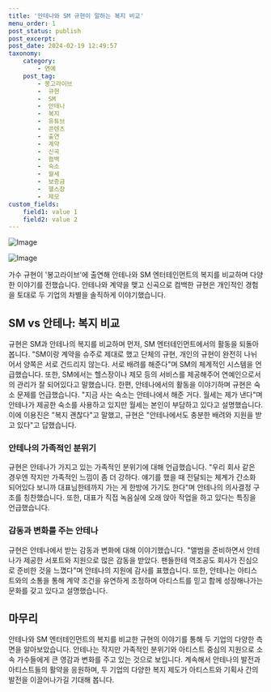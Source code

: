 ```yaml
---
title: '안테나와 SM 규현이 말하는 복지 비교'
menu_order: 1
post_status: publish
post_excerpt: 
post_date: 2024-02-19 12:49:57
taxonomy:
    category:
        - 연예
    post_tag:
        - 봉고라이브
        -  규현
        -  SM
        -  안테나
        -  복지
        -  유튜브
        -  콘텐츠
        -  출연
        -  계약
        -  신곡
        -  컴백
        -  숙소
        -  월세
        -  보증금
        -  헬스장
        -  제모
custom_fields:
    field1: value 1
    field2: value 2
---
```


![Image](https://ssl.pstatic.net/mimgnews/image/076/2024/02/13/2024021301000819000107721_20240213103403984.jpg?type=w540)

![Image](https://mimgnews.pstatic.net/image/076/2024/02/13/2024021301000819000107722_20240213103403991.jpg?type=w540)

가수 규현이 '봉고라이브'에 출연해 안테나와 SM 엔터테인먼트의 복지를 비교하며 다양한 이야기를 전했습니다. 안테나와 계약을 맺고 신곡으로 컴백한 규현은 개인적인 경험을 토대로 두 기업의 차별을 솔직하게 이야기했습니다.
## SM vs 안테나: 복지 비교
규현은 SM과 안테나의 복지를 비교하며 먼저, SM 엔터테인먼트에서의 활동을 되돌아봅니다. "SM이랑 계약을 슈주로 제대로 했고 단체의 규현, 개인의 규현이 완전히 나뉘어서 양쪽은 서로 건드리지 않는다. 서로 배려를 해준다"며 SM의 체계적인 시스템을 언급했습니다. 또한, SM에서는 헬스장이나 제모 등의 서비스를 제공해주어 연예인으로서의 관리가 잘 되어있다고 말했습니다.
한편, 안테나에서의 활동을 이야기하며 규현은 숙소 문제를 언급했습니다. "지금 사는 숙소는 안테나에서 해준 거다. 월세는 제가 낸다"며 안테나가 제공한 숙소를 사용하고 있지만 월세는 본인이 부담하고 있다고 설명했습니다. 이에 이용진은 "복지 괜찮다"고 말했고, 규현은 "안테나에서도 충분한 배려와 지원을 받고 있다"고 답했습니다.
### 안테나의 가족적인 분위기
규현은 안테나가 가지고 있는 가족적인 분위기에 대해 언급했습니다. "우리 회사 같은 경우엔 작지만 가족적인 느낌이 좀 더 강하다. 얘기를 했을 때 전달되는 체계가 간소화 되어있다 보니까 대표님한테까지 가는 게 한방에 가기도 한다"며 안테나의 의사결정 구조를 칭찬했습니다. 또한, 대표가 직접 녹음실에 오래 앉아 작업을 하고 있다는 특징을 언급했습니다.
### 감동과 변화를 주는 안테나
규현은 안테나에서 받는 감동과 변화에 대해 이야기했습니다. "앨범을 준비하면서 안테나가 제공한 서포트와 지원으로 많은 감동을 받았다. 팬들한테 역조공도 회사가 진심으로 준비한 것을 느꼈다"며 안테나의 지원에 감사를 표했습니다. 또한, 안테나는 아티스트와의 소통을 통해 계약 조건을 유연하게 조정하며 아티스트를 믿고 함께 성장해나가는 문화를 갖고 있다고 설명했습니다.
## 마무리
안테나와 SM 엔터테인먼트의 복지를 비교한 규현의 이야기를 통해 두 기업의 다양한 측면을 알아보았습니다. 안테나는 작지만 가족적인 분위기와 아티스트 중심의 지원으로 소속 가수들에게 큰 영감과 변화를 주고 있는 것으로 보입니다. 계속해서 안테나의 발전과 아티스트들의 활약을 응원하며, 두 기업의 다양한 복지 제도가 아티스트와 기획사 간의 발전을 이끌어나가길 기대해 봅니다.

